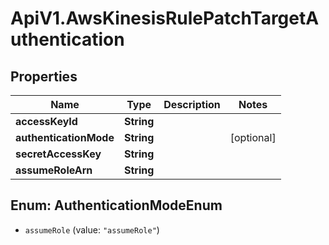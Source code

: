 # ApiV1.AwsKinesisRulePatchTargetAuthentication

## Properties

Name | Type | Description | Notes
------------ | ------------- | ------------- | -------------
**accessKeyId** | **String** |  | 
**authenticationMode** | **String** |  | [optional] 
**secretAccessKey** | **String** |  | 
**assumeRoleArn** | **String** |  | 



## Enum: AuthenticationModeEnum


* `assumeRole` (value: `"assumeRole"`)




